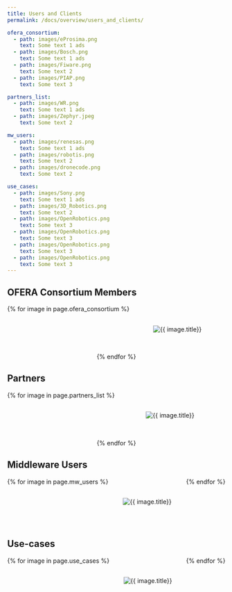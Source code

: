 ```yaml
---
title: Users and Clients
permalink: /docs/overview/users_and_clients/

ofera_consortium:
  - path: images/eProsima.png
    text: Some text 1 ads
  - path: images/Bosch.png
    text: Some text 1 ads
  - path: images/Fiware.png
    text: Some text 2
  - path: images/PIAP.png
    text: Some text 3

partners_list:
  - path: images/WR.png
    text: Some text 1 ads
  - path: images/Zephyr.jpeg
    text: Some text 2

mw_users:
  - path: images/renesas.png
    text: Some text 1 ads
  - path: images/robotis.png
    text: Some text 2
  - path: images/dronecode.png
    text: Some text 2

use_cases:
  - path: images/Sony.png
    text: Some text 1 ads
  - path: images/3D_Robotics.png
    text: Some text 2
  - path: images/OpenRobotics.png
    text: Some text 3
  - path: images/OpenRobotics.png
    text: Some text 3
  - path: images/OpenRobotics.png
    text: Some text 3
  - path: images/OpenRobotics.png
    text: Some text 3
---
```


<!-- CSS AND JS -->

<style type="text/css">
.modal {
  display: none; 
  position: fixed;
  z-index: 3; 
  left: 0;
  top: 0;
  width: 100%; 
  height: 100%; 
  overflow: auto; 
  background-color: rgb(0,0,0); 
  background-color: rgba(0,0,0,0.4);
}

.modal-content {
  background-color: #fefefe;
  margin: 15% auto; 
  padding: 20px;
  border: 1px solid #888;
  width: 50%; 
}

.logoImage {
  max-height: 100px;
  max-width: 240px;
}

.photo-gallery{
  padding: 0;
  margin: 0;
  list-style: none;
  display: flex;
  flex-wrap: wrap;
  justify-content: space-around;
}

.flex-item {
  flex: 1 0 33%;
  margin: 5px;
  height: 100px;
  display: flex;
  align-items: center;
  justify-content: center;
}

</style>

<script>
window.onload = () => {
    var modal_close = document.getElementById("myModal-close");
    var modal_content = document.getElementById("myModal-content");
    var modal = document.getElementById("myModal");

    open_modal = (txt) => {
        modal.style.display = "block";
        modal_content.innerHTML = txt
    }

    close_modal = () => {
        modal.style.display = "none";
    }

    window.onclick = (event) => {
        if (event.target == modal) {
            close_modal();
        }
    }
}

</script>


<div id="myModal" class="modal">
  <div class="modal-content">
    <span id="myModal-close" class="close" onclick="close_modal()">&times;</span>
    <p id="myModal-content"></p>
  </div>
</div>

<!-- CONTENT -->
<h2>OFERA Consortium Members</h2>
<div class="photo-gallery">
  {% for image in page.ofera_consortium %}
    <div class="flex-item">
        <img class="logoImage" src="{{ image.path }}" style="cursor:pointer;" alt="{{ image.title}}" onclick="open_modal('{{ image.text }}')"/>
    </div>
  {% endfor %}
</div>


<h2>Partners</h2>
<div class="photo-gallery">
  {% for image in page.partners_list %}
    <div class="flex-item">
        <img class="logoImage" src="{{ image.path }}" style="cursor:pointer;" alt="{{ image.title}}" onclick="open_modal('{{ image.text }}')"/>
    </div>
  {% endfor %}
</div>

<h2>Middleware Users</h2>
<div class="photo-gallery">
  {% for image in page.mw_users %}
    <div class="flex-item">
        <img class="logoImage" src="{{ image.path }}" style="cursor:pointer;" alt="{{ image.title}}" onclick="open_modal('{{ image.text }}')"/>
    </div>
  {% endfor %}
</div>


<h2>Use-cases</h2>
<div class="photo-gallery">
  {% for image in page.use_cases %}
    <div class="flex-item">
        <img class="logoImage" src="{{ image.path }}" style="cursor:pointer;" alt="{{ image.title}}" onclick="open_modal('{{ image.text }}')"/>
    </div>
  {% endfor %}
</div>

